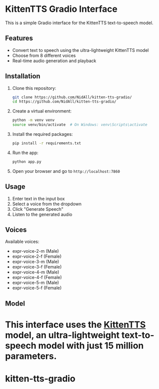 # KittenTTS Gradio Interface

This is a simple Gradio interface for the KittenTTS text-to-speech model.

## Features

- Convert text to speech using the ultra-lightweight KittenTTS model
- Choose from 8 different voices
- Real-time audio generation and playback

## Installation

1. Clone this repository:
   ```bash
   git clone https://github.com/NidAll/kitten-tts-gradio/
   cd https://github.com/NidAll/kitten-tts-gradio/
   ```

2. Create a virtual environment:
   ```bash
   python -m venv venv
   source venv/bin/activate  # On Windows: venv\Scripts\activate
   ```

3. Install the required packages:
   ```bash
   pip install -r requirements.txt
   ```

4. Run the app:
   ```bash
   python app.py
   ```

5. Open your browser and go to `http://localhost:7860`

## Usage

1. Enter text in the input box
2. Select a voice from the dropdown
3. Click "Generate Speech"
4. Listen to the generated audio

## Voices

Available voices:
- expr-voice-2-m (Male)
- expr-voice-2-f (Female)
- expr-voice-3-m (Male)
- expr-voice-3-f (Female)
- expr-voice-4-m (Male)
- expr-voice-4-f (Female)
- expr-voice-5-m (Male)
- expr-voice-5-f (Female)

## Model

This interface uses the [KittenTTS](https://github.com/KittenML/KittenTTS) model, an ultra-lightweight text-to-speech model with just 15 million parameters.
=======
# kitten-tts-gradio
